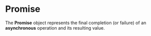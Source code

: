# Promise
The <b>Promise</b> object represents the final completion (or failure) of an <b>asynchronous</b> operation and its resulting value.
